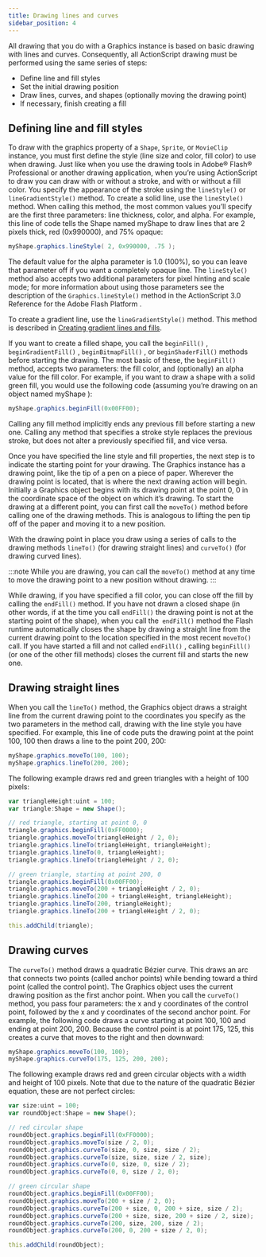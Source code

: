 ```yaml
---
title: Drawing lines and curves
sidebar_position: 4
---
```


All drawing that you do with a Graphics instance is based on basic drawing with lines and curves. Consequently, all ActionScript drawing must be performed using the same series of steps:

- Define line and fill styles
- Set the initial drawing position
- Draw lines, curves, and shapes (optionally moving the drawing point)
- If necessary, finish creating a fill

## Defining line and fill styles

To draw with the graphics property of a `Shape`, `Sprite`, or `MovieClip` instance, you must first define the style (line size and color, fill color) to use when drawing. Just like when you use the drawing tools in Adobe® Flash® Professional or another drawing application, when you’re using ActionScript to draw you can draw with or without a stroke, and with or without a fill color. You specify the appearance of the stroke using the `lineStyle()` or `lineGradientStyle()` method. To create a solid line, use the `lineStyle()` method. When calling this method, the most common values you’ll specify are the first three parameters: line thickness, color, and alpha. For example, this line of code tells the Shape named myShape to draw lines that are 2 pixels thick, red (0x990000), and 75% opaque:

```actionscript
myShape.graphics.lineStyle( 2, 0x990000, .75 );
```

The default value for the alpha parameter is 1.0 (100%), so you can leave that parameter off if you want a completely opaque line. The `lineStyle()` method also accepts two additional parameters for pixel hinting and scale mode; for more information about using those parameters see the description of the `Graphics.lineStyle()` method in the ActionScript 3.0 Reference for the Adobe Flash Platform .

To create a gradient line, use the `lineGradientStyle()` method. This method is described in [Creating gradient lines and fills](creating-gradient-lines-and-fills.md).

If you want to create a filled shape, you call the `beginFill()` , `beginGradientFill()` , `beginBitmapFill()` , or `beginShaderFill()` methods before starting the drawing. The most basic of these, the `beginFill()` method, accepts two parameters: the fill color, and (optionally) an alpha value for the fill color. For example, if you want to draw a shape with a solid green fill, you would use the following code (assuming you’re drawing on an object named myShape ):

```actionscript
myShape.graphics.beginFill(0x00FF00);
```

Calling any fill method implicitly ends any previous fill before starting a new one. Calling any method that specifies a stroke style replaces the previous stroke, but does not alter a previously specified fill, and vice versa.

Once you have specified the line style and fill properties, the next step is to indicate the starting point for your drawing. The Graphics instance has a drawing point, like the tip of a pen on a piece of paper. Wherever the drawing point is located, that is where the next drawing action will begin. Initially a Graphics object begins with its drawing point at the point 0, 0 in the coordinate space of the object on which it’s drawing. To start the drawing at a different point, you can first call the `moveTo()` method before calling one of the drawing methods. This is analogous to lifting the pen tip off of the paper and moving it to a new position.

With the drawing point in place you draw using a series of calls to the drawing methods `lineTo()` (for drawing straight lines) and `curveTo()` (for drawing curved lines).

:::note
While you are drawing, you can call the `moveTo()` method at any time to move the drawing point to a new position without drawing.
:::

While drawing, if you have specified a fill color, you can close off the fill by calling the `endFill()` method. If you have not drawn a closed shape (in other words, if at the time you call `endFill()` the drawing point is not at the starting point of the shape), when you call the` endFill()` method the Flash runtime automatically closes the shape by drawing a straight line from the current drawing point to the location specified in the most recent `moveTo()` call. If you have started a fill and not called `endFill()` , calling `beginFill()` (or one of the other fill methods) closes the current fill and starts the new one.

## Drawing straight lines

When you call the `lineTo()` method, the Graphics object draws a straight line from the current drawing point to the coordinates you specify as the two parameters in the method call, drawing with the line style you have specified. For example, this line of code puts the drawing point at the point 100, 100 then draws a line to the point 200, 200:

```actionscript
myShape.graphics.moveTo(100, 100);
myShape.graphics.lineTo(200, 200);
```

The following example draws red and green triangles with a height of 100 pixels:

```actionscript
var triangleHeight:uint = 100;
var triangle:Shape = new Shape();

// red triangle, starting at point 0, 0
triangle.graphics.beginFill(0xFF0000);
triangle.graphics.moveTo(triangleHeight / 2, 0);
triangle.graphics.lineTo(triangleHeight, triangleHeight);
triangle.graphics.lineTo(0, triangleHeight);
triangle.graphics.lineTo(triangleHeight / 2, 0);

// green triangle, starting at point 200, 0
triangle.graphics.beginFill(0x00FF00);
triangle.graphics.moveTo(200 + triangleHeight / 2, 0);
triangle.graphics.lineTo(200 + triangleHeight, triangleHeight);
triangle.graphics.lineTo(200, triangleHeight);
triangle.graphics.lineTo(200 + triangleHeight / 2, 0);

this.addChild(triangle);
```

## Drawing curves

The `curveTo()` method draws a quadratic Bézier curve. This draws an arc that connects two points (called anchor points) while bending toward a third point (called the control point). The Graphics object uses the current drawing position as the first anchor point. When you call the `curveTo()` method, you pass four parameters: the x and y coordinates of the control point, followed by the x and y coordinates of the second anchor point. For example, the following code draws a curve starting at point 100, 100 and ending at point 200, 200. Because the control point is at point 175, 125, this creates a curve that moves to the right and then downward:

```actionscript
myShape.graphics.moveTo(100, 100);
myShape.graphics.curveTo(175, 125, 200, 200);
```

The following example draws red and green circular objects with a width and height of 100 pixels. Note that due to the nature of the quadratic Bézier equation, these are not perfect circles:

```actionscript
var size:uint = 100;
var roundObject:Shape = new Shape();

// red circular shape
roundObject.graphics.beginFill(0xFF0000);
roundObject.graphics.moveTo(size / 2, 0);
roundObject.graphics.curveTo(size, 0, size, size / 2);
roundObject.graphics.curveTo(size, size, size / 2, size);
roundObject.graphics.curveTo(0, size, 0, size / 2);
roundObject.graphics.curveTo(0, 0, size / 2, 0);

// green circular shape
roundObject.graphics.beginFill(0x00FF00);
roundObject.graphics.moveTo(200 + size / 2, 0);
roundObject.graphics.curveTo(200 + size, 0, 200 + size, size / 2);
roundObject.graphics.curveTo(200 + size, size, 200 + size / 2, size);
roundObject.graphics.curveTo(200, size, 200, size / 2);
roundObject.graphics.curveTo(200, 0, 200 + size / 2, 0);

this.addChild(roundObject);
```
